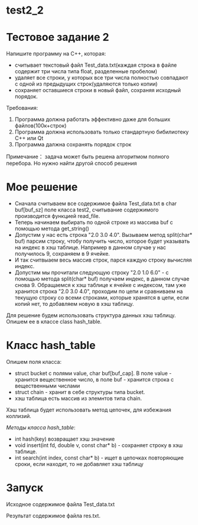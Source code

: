 # test2_2

# Тестовое задание 2

Напишите программу на С++, которая:

  -  считывает текстовый файл Test_data.txt(каждая строка в файле содержит три числа типа float, разделенные пробелом)
  -  удаляет все строки, у которых все три числа полностью совпадают с одной из предыдущих строк(удаляются только копии)
  -  сохраняет оставшиеся строки в новый файл, сохраняя исходный порядок.

Требования:

  1. Программа должна работать эффективно даже для больших файлов(100к+строк)
  2. Программа должна использовать только стандартную бибилиотеку С++ или Qt
  3. Программа далжна сохранять порядок строк

Примечание： задача может быть решена алгоритмом полного перебора. Но нужно найти другой способ решения

# Мое решение

- Сначала считываем все содержимое файла Test_data.txt в char buf[buf_sz] поле класса test2, считывание содержимого производится функцией read_file.
- Теперь начинаем выбирать по одной строке из массива buf с помощью метода get_string()
- Допустим у нас есть строка "2.0 3.0 4.0". Вызываем метод split(char* buf) парсим строку, чтобу получить число, которое будет указывать на индекс в хэш таблице. Например в данном случае у нас получилось 9, сохраняем в 9 ячейке.
- И так считвыаем весь массив строк, парся каждую строку вычисляя индекс.
- Допустим мы прочитали следующую строку "2.0 1.0 6.0" - с помощью метода split(char* buf) получаем индекс, в данном случае снова 9. Обращаемся к хэш таблице к ячейке с индексом, там уже хранится строка "2.0 3.0 4.0", проходим по цепи и сравниваем на текущую строку со всеми строками, которые хранятся в цепи, если копий нет, то добавляем новую в хэш таблицу.

Для решение будем использовать структура данных хэш таблицу. Опишем ее в классе class hash_table. 
# Класс hash_table
Опишем поля класса:
  
  - struct bucket с полями value, char buf[buf_cap]. В поле value - хранится вещественное число, в поле buf - хранится строка с вещественными числами
  - struct chain - хранит в себе структуры типа bucket.
  - хэш таблица есть массив из элемнтов типа chain.

  Хэш таблица будет использовать метод цепочек, для избежания коллизий.  

*Методы класса hash_table*:
  - int hash(key) возвращает хэш значение
  - void insert(int fd, double v, const char* b) - сохраняет строку в хэш таблице.
  - int search(int index, const char* b) - ищет в цепочках повторяющие сроки, если находит, то не добавляет хэш таблицу
# Запуск
Исходное содержимое файла Test_data.txt 

Результат содержимое файла res.txt.
